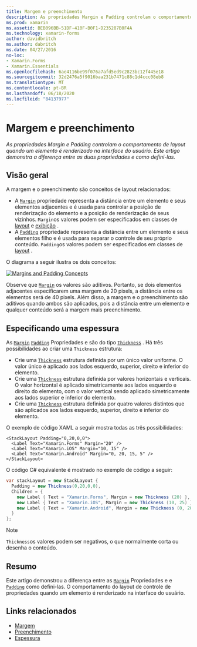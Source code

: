 ```yaml
---
title: Margem e preenchimento
description: As propriedades Margin e Padding controlam o comportamento de layout quando um elemento é renderizado na interface do usuário. Este artigo demonstra a diferença entre as duas propriedades e como defini-las.
ms.prod: xamarin
ms.assetid: BEB096BB-51DF-410F-B0F1-D235287B0F4A
ms.technology: xamarin-forms
author: davidbritch
ms.author: dabritch
ms.date: 04/27/2016
no-loc:
- Xamarin.Forms
- Xamarin.Essentials
ms.openlocfilehash: 6ae4116be99f076a7afd5ed9c2823bc12f445e18
ms.sourcegitcommit: 32d2476a5f9016baa231b7471c88c1d4ccc08eb8
ms.translationtype: MT
ms.contentlocale: pt-BR
ms.lasthandoff: 06/18/2020
ms.locfileid: "84137977"
---
```

# <a name="margin-and-padding"></a>Margem e preenchimento

_As propriedades Margin e Padding controlam o comportamento de layout quando um elemento é renderizado na interface do usuário. Este artigo demonstra a diferença entre as duas propriedades e como defini-las._

## <a name="overview"></a>Visão geral

A margem e o preenchimento são conceitos de layout relacionados:

- A [`Margin`](xref:Xamarin.Forms.View.Margin) propriedade representa a distância entre um elemento e seus elementos adjacentes e é usada para controlar a posição de renderização do elemento e a posição de renderização de seus vizinhos. `Margin`os valores podem ser especificados em classes de [layout](~/xamarin-forms/user-interface/controls/layouts.md) e [exibição](~/xamarin-forms/user-interface/controls/views.md) .
- A [`Padding`](xref:Xamarin.Forms.Layout.Padding) propriedade representa a distância entre um elemento e seus elementos filho e é usada para separar o controle de seu próprio conteúdo. `Padding`os valores podem ser especificados em classes de [layout](~/xamarin-forms/user-interface/controls/layouts.md) .

O diagrama a seguir ilustra os dois conceitos:

[![](margin-and-padding-images/margins-and-padding-sml.png "Margins and Padding Concepts")](margin-and-padding-images/margins-and-padding.png#lightbox "Margins and Padding Concepts")

Observe que [`Margin`](xref:Xamarin.Forms.View.Margin) os valores são aditivos. Portanto, se dois elementos adjacentes especificarem uma margem de 20 pixels, a distância entre os elementos será de 40 pixels. Além disso, a margem e o preenchimento são aditivos quando ambos são aplicados, pois a distância entre um elemento e qualquer conteúdo será a margem mais preenchimento.

## <a name="specifying-a-thickness"></a>Especificando uma espessura

As [`Margin`](xref:Xamarin.Forms.View.Margin) [`Padding`](xref:Xamarin.Forms.Layout.Padding) Propriedades e são do tipo [`Thickness`](xref:Xamarin.Forms.Thickness) . Há três possibilidades ao criar uma `Thickness` estrutura:

- Crie uma [`Thickness`](xref:Xamarin.Forms.Thickness) estrutura definida por um único valor uniforme. O valor único é aplicado aos lados esquerdo, superior, direito e inferior do elemento.
- Crie uma [`Thickness`](xref:Xamarin.Forms.Thickness) estrutura definida por valores horizontais e verticais. O valor horizontal é aplicado simetricamente aos lados esquerdo e direito do elemento, com o valor vertical sendo aplicado simetricamente aos lados superior e inferior do elemento.
- Crie uma [`Thickness`](xref:Xamarin.Forms.Thickness) estrutura definida por quatro valores distintos que são aplicados aos lados esquerdo, superior, direito e inferior do elemento.

O exemplo de código XAML a seguir mostra todas as três possibilidades:

```xaml
<StackLayout Padding="0,20,0,0">
  <Label Text="Xamarin.Forms" Margin="20" />
  <Label Text="Xamarin.iOS" Margin="10, 15" />
  <Label Text="Xamarin.Android" Margin="0, 20, 15, 5" />
</StackLayout>
```

O código C# equivalente é mostrado no exemplo de código a seguir:

```csharp
var stackLayout = new StackLayout {
  Padding = new Thickness(0,20,0,0),
  Children = {
    new Label { Text = "Xamarin.Forms", Margin = new Thickness (20) },
    new Label { Text = "Xamarin.iOS", Margin = new Thickness (10, 25) },
    new Label { Text = "Xamarin.Android", Margin = new Thickness (0, 20, 15, 5) }
  }
};
```

> [!NOTE]
> `Thickness`os valores podem ser negativos, o que normalmente corta ou desenha o conteúdo.

## <a name="summary"></a>Resumo

Este artigo demonstrou a diferença entre as [`Margin`](xref:Xamarin.Forms.View.Margin) Propriedades e e [`Padding`](xref:Xamarin.Forms.Layout.Padding) como defini-las. O comportamento do layout de controle de propriedades quando um elemento é renderizado na interface do usuário.

## <a name="related-links"></a>Links relacionados

- [Margem](xref:Xamarin.Forms.View.Margin)
- [Preenchimento](xref:Xamarin.Forms.Layout.Padding)
- [Espessura](xref:Xamarin.Forms.Thickness)
